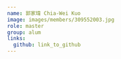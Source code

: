 ```yaml
---
name: 郭家瑋 Chia-Wei Kuo 
image: images/members/309552003.jpg 
role: master
group: alum
links:
  github: link_to_github 
---
```

